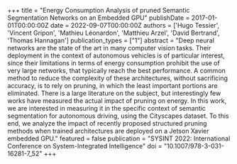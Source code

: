 +++
title = "Energy Consumption Analysis of pruned Semantic Segmentation Networks on an Embedded GPU"
publishDate = 2017-01-01T00:00:00Z
date = 2022-09-07T00:00:00Z
authors = ['Hugo Tessier', 'Vincent Gripon', 'Mathieu Léonardon', 'Matthieu Arzel', 'David Bertrand', 'Thomas Hannagan']
publication_types = ["1"]
abstract = "Deep neural networks are the state of the art in many computer vision tasks. Their deployment in the context of autonomous vehicles is of particular interest, since their limitations in terms of energy consumption prohibit the use of very large networks, that typically reach the best performance. A common method to reduce the complexity of these architectures, without sacrificing accuracy, is to rely on pruning, in which the least important portions are eliminated. There is a large literature on the subject, but interestingly few works have measured the actual impact of pruning on energy. In this work, we are interested in measuring it in the specific context of semantic segmentation for autonomous driving, using the Cityscapes dataset. To this end, we analyze the impact of recently proposed structured pruning methods when trained architectures are deployed on a Jetson Xavier embedded GPU."
featured = false
publication = "SYSINT 2022: International Conference on System-Integrated Intelligence"
doi = "10.1007/978-3-031-16281-7_52"
+++
